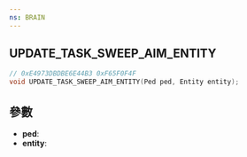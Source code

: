 ```yaml
---
ns: BRAIN
---
```

## UPDATE_TASK_SWEEP_AIM_ENTITY

```c
// 0xE4973DBDBE6E44B3 0xF65F0F4F
void UPDATE_TASK_SWEEP_AIM_ENTITY(Ped ped, Entity entity);
```


## 參數
* **ped**: 
* **entity**: 

